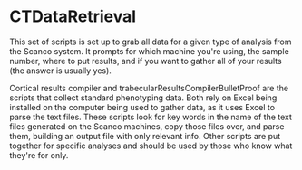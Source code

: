 # CTDataRetrieval

This set of scripts is set up to grab all data for a given type of analysis from the Scanco system. It prompts for which machine you're using, the sample number, where to put results, and if you want to gather all of your results (the answer is usually yes). 

Cortical results compiler and trabecularResultsCompilerBulletProof are the scripts that collect standard phenotyping data. Both rely on Excel being installed on the computer being used to gather data, as it uses Excel to parse the text files. These scripts look for key words in the name of the text files generated on the Scanco machines, copy those files over, and parse them, building an output file with only relevant info. Other scripts are put together for specific analyses and should be used by those who know what they're for only.

